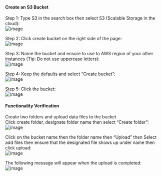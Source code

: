 #### Create an S3 Bucket<br>
Step 1: Type S3 in the search box then select S3 (Scalable Storage in the cloud):<br>
 ![image](https://github.com/user-attachments/assets/6c0cd856-6dca-4dc4-9f4b-ac93a49f8a0e)<br>

Step 2: Click create bucket on the right side of the page:<br>
 ![image](https://github.com/user-attachments/assets/b31a8489-27d5-410f-8d4f-203fe6d7c11c)<br>

Step 3: Name the bucket and ensure to use to AWS region of your other instances (Tip: Do not use uppercase letters):<br>
 ![image](https://github.com/user-attachments/assets/756c55a4-4178-46f5-8c6f-88a1ce85e7a3)<br>

Step 4: Keep the defaults and select “Create bucket”:<br>
![image](https://github.com/user-attachments/assets/477595cf-0e99-49b7-aeaf-7b292c9bbc8e)<br>

Step 5: Click the bucket:  <br>
![image](https://github.com/user-attachments/assets/9db502c8-3bb1-49a2-9b6b-31b06eb57ebe)<br>

#### Functionality Verification
Create two folders and upload data files to the bucket<br>
Click create folder, designate folder name then select “Create folder”:<br>
![image](https://github.com/user-attachments/assets/ebf8df0c-b0f2-45fa-b94d-485edfe7b55a)<br>
 
Click on the bucket name then the folder name then “Upload” then Select add files then ensure that the designated file shows up under name then click upload:<br>
![image](https://github.com/user-attachments/assets/1db3cf78-9ff9-4bf6-85a7-b33625f3eef4)<br>

The following message will appear when the upload is completed:<br>
![image](https://github.com/user-attachments/assets/b837c6eb-9bd5-49ce-a8b3-5e47da1c2bde)<br>

 
